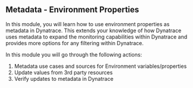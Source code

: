 ## Metadata - Environment Properties

In this module, you will learn how to use environment properties as metadata in Dynatrace. This extends your knowledge of how Dynatrace uses metadata to expand the monitoring capabilities within Dynatrace and provides more options for any filtering within Dynatrace.

In this module you will go through the following actions:

1. Metadata use cases and sources for Environment variables/properties
1. Update values from 3rd party resources
1. Verify updates to metadata in Dynatrace
